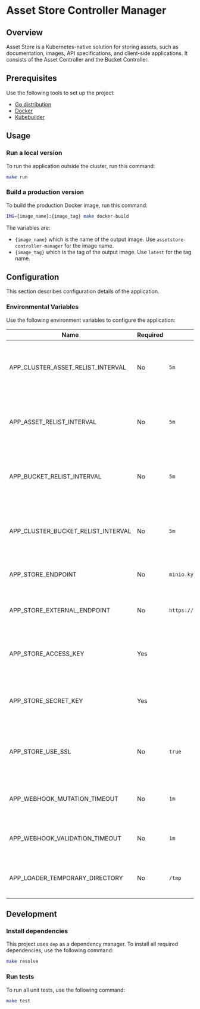 # Asset Store Controller Manager

## Overview

Asset Store is a Kubernetes-native solution for storing assets, such as documentation, images, API specifications, and client-side applications. It consists of the Asset Controller and the Bucket Controller.

## Prerequisites

Use the following tools to set up the project:

* [Go distribution](https://golang.org)
* [Docker](https://www.docker.com/)
* [Kubebuilder](https://github.com/kubernetes-sigs/kubebuilder)

## Usage

### Run a local version

To run the application outside the cluster, run this command:

```bash
make run
```

### Build a production version

To build the production Docker image, run this command:

```bash
IMG={image_name}:{image_tag} make docker-build
```

The variables are:

* `{image_name}` which is the name of the output image. Use `assetstore-controller-manager` for the image name.
* `{image_tag}` which is the tag of the output image. Use `latest` for the tag name.


## Configuration

This section describes configuration details of the application.

### Environmental Variables

Use the following environment variables to configure the application:

| Name | Required | Default | Description |
|------|----------|---------|-------------|
| APP_CLUSTER_ASSET_RELIST_INTERVAL | No | `5m` | The period of time after which the controller refreshes the ClusterAsset statuses. |
| APP_ASSET_RELIST_INTERVAL | No | `5m` | The period of time after which the controller refreshes the Asset statuses. |
| APP_BUCKET_RELIST_INTERVAL | No | `5m` | The period of time after which the controller refreshes the Bucket statuses. |
| APP_CLUSTER_BUCKET_RELIST_INTERVAL | No | `5m` | The period of time after which the controller refreshes the ClusterBucket statuses. |
| APP_STORE_ENDPOINT | No | `minio.kyma.local` | The address of the content storage server. |
| APP_STORE_EXTERNAL_ENDPOINT | No | `https://minio.kyma.local` | The external address of the content storage server. |
| APP_STORE_ACCESS_KEY | Yes |  | The access key required to sign in to the content storage server. |
| APP_STORE_SECRET_KEY | Yes |  | The secret key required to sign in to the content storage server. |
| APP_STORE_USE_SSL | No | `true` | Use HTTPS for the connection with the content storage server. |
| APP_WEBHOOK_MUTATION_TIMEOUT | No | `1m` | The period of time after which mutation will be canceled. |
| APP_WEBHOOK_VALIDATION_TIMEOUT | No | `1m` | The period of time after which validation will be canceled. |
| APP_LOADER_TEMPORARY_DIRECTORY | No | `/tmp` | The path directory used for temporary storing data. |

## Development

### Install dependencies

This project uses `dep` as a dependency manager. To install all required dependencies, use the following command:
```bash
make resolve
```

### Run tests

To run all unit tests, use the following command:

```bash
make test
```
